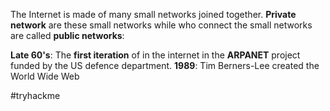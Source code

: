 The Internet is made of many small networks joined together. **Private network** are these small networks while who connect the small networks are called **public networks**: 

**Late 60's**: The **first iteration** of in the internet in the **ARPANET** project funded by the US defence department.
**1989**: Tim Berners-Lee created the World Wide Web

#tryhackme 